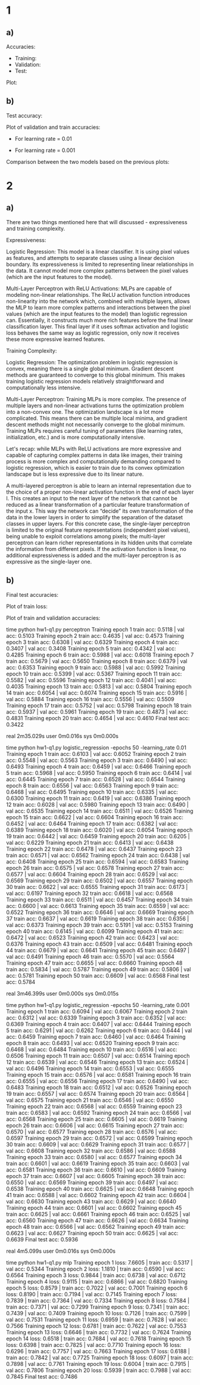 # 1 
## a) 
Accuracies:
- Training:
- Validation:
- Test:

Plot:

## b)
Test accuracy:

Plot of validation and train accuracies:
- For learning rate = 0.01


- For learning rate = 0.001

Comparison between the two models based on the previous plots:


# 2
## a)
There are two things mentioned here that will discussed - expressiveness and training complexity.

Expressiveness:

Logistic Regression: This model is a linear classifier. It is using pixel values as features, and attempts to separate classes using a linear decision boundary. Its expressiveness is limited to representing linear relationships in the data. It cannot model more complex patterns between the pixel values (which are the input features to the model).

Multi-Layer Perceptron with ReLU Activations: MLPs are capable of modeling non-linear relationships. The ReLU activation function introduces non-linearity into the network which, combined with multiple layers, allows the MLP to learn more complex patterns and interactions between the pixel values (which are the input features to the model) than logistic regression can. Essentially, it constructs much more rich features before the final linear classification layer. This final layer if it uses softmax activation and logistic loss behaves the same way as logistic regression, only now it receives these more expressive learned features. 

Training Complexity:

Logistic Regression: The optimization problem in logistic regression is convex, meaning there is a single global minimum. Gradient descent methods are guaranteed to converge to this global minimum. This makes training logistic regression models relatively straightforward and computationally less intensive.

Multi-Layer Perceptron: Training MLPs is more complex. The presence of multiple layers and non-linear activations turns the optimization problem into a non-convex one. The optimization landscape is a lot more complicated. This means there can be multiple local minima, and gradient descent methods might not necessarily converge to the global minimum. Training MLPs requires careful tuning of parameters (like learning rates, initialization, etc.) and is more computationally intensive.

Let's recap: while MLPs with ReLU activations are more expressive and capable of capturing complex patterns in data like images, their training process is more complex and computationally demanding compared to logistic regression, which is easier to train due to its convex optimization landscape but is less expressive due to its linear nature.



A multi-layered perceptron is able to learn an internal representation due
to the choice of a proper non-linear activation function in the end of each layer l.
This creates an input to the next layer of the network that cannot be reduced as a linear transformation of a particular feature transformation of the input x. This way the
network can “decide” its own transformation of the data in the lower layers in order to
simplify the separation of the dataset classes in upper layers. For this concrete case, the
single-layer perceptron is limited to the original feature representations (independent
pixel values), being unable to exploit correlations among pixels; the multi-layer perceptron can learn richer representations in its hidden units that correlate the information
from different pixels. If the activation function is linear, no additional expressiveness
is added and the multi-layer perceptron is as expressive as the single-layer one.


## b)
Final test accuracies:

Plot of train loss:

Plot of train and validation accuracies:




time python hw1-q1.py perceptron
Training epoch 1
train acc: 0.5118 | val acc: 0.5103
Training epoch 2
train acc: 0.4635 | val acc: 0.4573
Training epoch 3
train acc: 0.6308 | val acc: 0.6329
Training epoch 4
train acc: 0.3407 | val acc: 0.3408
Training epoch 5
train acc: 0.4342 | val acc: 0.4285
Training epoch 6
train acc: 0.5988 | val acc: 0.6018
Training epoch 7
train acc: 0.5679 | val acc: 0.5650
Training epoch 8
train acc: 0.6379 | val acc: 0.6353
Training epoch 9
train acc: 0.5988 | val acc: 0.5992
Training epoch 10
train acc: 0.5399 | val acc: 0.5367
Training epoch 11
train acc: 0.5582 | val acc: 0.5596
Training epoch 12
train acc: 0.4041 | val acc: 0.4035
Training epoch 13
train acc: 0.5813 | val acc: 0.5804
Training epoch 14
train acc: 0.6054 | val acc: 0.6074
Training epoch 15
train acc: 0.5916 | val acc: 0.5884
Training epoch 16
train acc: 0.5556 | val acc: 0.5509
Training epoch 17
train acc: 0.5752 | val acc: 0.5798
Training epoch 18
train acc: 0.5937 | val acc: 0.5961
Training epoch 19
train acc: 0.4873 | val acc: 0.4831
Training epoch 20
train acc: 0.4654 | val acc: 0.4610
Final test acc: 0.3422

real    2m35.029s
user    0m0.016s
sys     0m0.000s


time python hw1-q1.py logistic_regression -epochs 50 -learning_rate 0.01
Training epoch 1
train acc: 0.6103 | val acc: 0.6052
Training epoch 2
train acc: 0.5548 | val acc: 0.5563
Training epoch 3
train acc: 0.6490 | val acc: 0.6493
Training epoch 4
train acc: 0.6459 | val acc: 0.6466
Training epoch 5
train acc: 0.5968 | val acc: 0.5950
Training epoch 6
train acc: 0.6414 | val acc: 0.6445
Training epoch 7
train acc: 0.6528 | val acc: 0.6544
Training epoch 8
train acc: 0.6556 | val acc: 0.6563
Training epoch 9
train acc: 0.6468 | val acc: 0.6495
Training epoch 10
train acc: 0.6335 | val acc: 0.6300
Training epoch 11
train acc: 0.6419 | val acc: 0.6386
Training epoch 12
train acc: 0.6028 | val acc: 0.5980
Training epoch 13
train acc: 0.6490 | val acc: 0.6535
Training epoch 14
train acc: 0.6511 | val acc: 0.6526
Training epoch 15
train acc: 0.6622 | val acc: 0.6604
Training epoch 16
train acc: 0.6452 | val acc: 0.6464
Training epoch 17
train acc: 0.6382 | val acc: 0.6389
Training epoch 18
train acc: 0.6020 | val acc: 0.6054
Training epoch 19
train acc: 0.6442 | val acc: 0.6459
Training epoch 20
train acc: 0.6205 | val acc: 0.6229
Training epoch 21
train acc: 0.6413 | val acc: 0.6438
Training epoch 22
train acc: 0.6478 | val acc: 0.6437
Training epoch 23
train acc: 0.6571 | val acc: 0.6562
Training epoch 24
train acc: 0.6438 | val acc: 0.6408
Training epoch 25
train acc: 0.6594 | val acc: 0.6583
Training epoch 26
train acc: 0.6575 | val acc: 0.6578
Training epoch 27
train acc: 0.6577 | val acc: 0.6604
Training epoch 28
train acc: 0.6529 | val acc: 0.6569
Training epoch 29
train acc: 0.6502 | val acc: 0.6557
Training epoch 30
train acc: 0.6622 | val acc: 0.6555
Training epoch 31
train acc: 0.6173 | val acc: 0.6197
Training epoch 32
train acc: 0.6618 | val acc: 0.6568
Training epoch 33
train acc: 0.6511 | val acc: 0.6457
Training epoch 34
train acc: 0.6600 | val acc: 0.6613
Training epoch 35
train acc: 0.6559 | val acc: 0.6522
Training epoch 36
train acc: 0.6646 | val acc: 0.6669
Training epoch 37
train acc: 0.6637 | val acc: 0.6619
Training epoch 38
train acc: 0.6356 | val acc: 0.6373
Training epoch 39
train acc: 0.5191 | val acc: 0.5153
Training epoch 40
train acc: 0.6145 | val acc: 0.6099
Training epoch 41
train acc: 0.6472 | val acc: 0.6523
Training epoch 42
train acc: 0.6423 | val acc: 0.6376
Training epoch 43
train acc: 0.6509 | val acc: 0.6481
Training epoch 44
train acc: 0.6679 | val acc: 0.6641
Training epoch 45
train acc: 0.6497 | val acc: 0.6491
Training epoch 46
train acc: 0.5570 | val acc: 0.5564
Training epoch 47
train acc: 0.6655 | val acc: 0.6660
Training epoch 48
train acc: 0.5834 | val acc: 0.5787
Training epoch 49
train acc: 0.5806 | val acc: 0.5781
Training epoch 50
train acc: 0.6609 | val acc: 0.6568
Final test acc: 0.5784

real    3m46.399s
user    0m0.000s
sys     0m0.015s

time python hw1-q1.py logistic_regression -epochs 50 -learning_rate 0.001
Training epoch 1
train acc: 0.6094 | val acc: 0.6067
Training epoch 2
train acc: 0.6312 | val acc: 0.6339
Training epoch 3
train acc: 0.6352 | val acc: 0.6369
Training epoch 4
train acc: 0.6407 | val acc: 0.6444
Training epoch 5
train acc: 0.6291 | val acc: 0.6262
Training epoch 6
train acc: 0.6444 | val acc: 0.6459
Training epoch 7
train acc: 0.6460 | val acc: 0.6464
Training epoch 8
train acc: 0.6493 | val acc: 0.6520
Training epoch 9
train acc: 0.6468 | val acc: 0.6484
Training epoch 10
train acc: 0.6516 | val acc: 0.6506
Training epoch 11
train acc: 0.6507 | val acc: 0.6514
Training epoch 12
train acc: 0.6539 | val acc: 0.6546
Training epoch 13
train acc: 0.6524 | val acc: 0.6496
Training epoch 14
train acc: 0.6553 | val acc: 0.6555
Training epoch 15
train acc: 0.6576 | val acc: 0.6581
Training epoch 16
train acc: 0.6555 | val acc: 0.6556
Training epoch 17
train acc: 0.6490 | val acc: 0.6483
Training epoch 18
train acc: 0.6512 | val acc: 0.6526
Training epoch 19
train acc: 0.6557 | val acc: 0.6574
Training epoch 20
train acc: 0.6564 | val acc: 0.6575
Training epoch 21
train acc: 0.6546 | val acc: 0.6550
Training epoch 22
train acc: 0.6568 | val acc: 0.6559
Training epoch 23
train acc: 0.6583 | val acc: 0.6592
Training epoch 24
train acc: 0.6566 | val acc: 0.6568
Training epoch 25
train acc: 0.6605 | val acc: 0.6619
Training epoch 26
train acc: 0.6606 | val acc: 0.6615
Training epoch 27
train acc: 0.6570 | val acc: 0.6577
Training epoch 28
train acc: 0.6576 | val acc: 0.6597
Training epoch 29
train acc: 0.6572 | val acc: 0.6599
Training epoch 30
train acc: 0.6609 | val acc: 0.6629
Training epoch 31
train acc: 0.6577 | val acc: 0.6608
Training epoch 32
train acc: 0.6586 | val acc: 0.6588
Training epoch 33
train acc: 0.6580 | val acc: 0.6577
Training epoch 34
train acc: 0.6601 | val acc: 0.6619
Training epoch 35
train acc: 0.6603 | val acc: 0.6581
Training epoch 36
train acc: 0.6610 | val acc: 0.6609
Training epoch 37
train acc: 0.6607 | val acc: 0.6605
Training epoch 38
train acc: 0.6550 | val acc: 0.6569
Training epoch 39
train acc: 0.6497 | val acc: 0.6538
Training epoch 40
train acc: 0.6625 | val acc: 0.6648
Training epoch 41
train acc: 0.6588 | val acc: 0.6602
Training epoch 42
train acc: 0.6604 | val acc: 0.6630
Training epoch 43
train acc: 0.6629 | val acc: 0.6640
Training epoch 44
train acc: 0.6601 | val acc: 0.6602
Training epoch 45
train acc: 0.6625 | val acc: 0.6661
Training epoch 46
train acc: 0.6525 | val acc: 0.6560
Training epoch 47
train acc: 0.6626 | val acc: 0.6634
Training epoch 48
train acc: 0.6566 | val acc: 0.6562
Training epoch 49
train acc: 0.6623 | val acc: 0.6627
Training epoch 50
train acc: 0.6625 | val acc: 0.6639
Final test acc: 0.5936

real    4m5.099s
user    0m0.016s
sys     0m0.000s


time python hw1-q1.py mlp
Training epoch 1
loss: 7.6605 | train acc: 0.5317 | val acc: 0.5344
Training epoch 2
loss: 1.1810 | train acc: 0.6590 | val acc: 0.6564
Training epoch 3
loss: 0.9844 | train acc: 0.6738 | val acc: 0.6712
Training epoch 4
loss: 0.9115 | train acc: 0.6866 | val acc: 0.6820
Training epoch 5
loss: 0.8579 | train acc: 0.7022 | val acc: 0.7001
Training epoch 6
loss: 0.8190 | train acc: 0.7194 | val acc: 0.7145
Training epoch 7
loss: 0.7839 | train acc: 0.7364 | val acc: 0.7334
Training epoch 8
loss: 0.7584 | train acc: 0.7371 | val acc: 0.7299
Training epoch 9
loss: 0.7341 | train acc: 0.7439 | val acc: 0.7409
Training epoch 10
loss: 0.7126 | train acc: 0.7599 | val acc: 0.7531
Training epoch 11
loss: 0.6959 | train acc: 0.7628 | val acc: 0.7566
Training epoch 12
loss: 0.6781 | train acc: 0.7622 | val acc: 0.7553
Training epoch 13
loss: 0.6646 | train acc: 0.7732 | val acc: 0.7624
Training epoch 14
loss: 0.6518 | train acc: 0.7684 | val acc: 0.7618
Training epoch 15
loss: 0.6398 | train acc: 0.7825 | val acc: 0.7710
Training epoch 16
loss: 0.6296 | train acc: 0.7757 | val acc: 0.7663
Training epoch 17
loss: 0.6188 | train acc: 0.7842 | val acc: 0.7725
Training epoch 18
loss: 0.6097 | train acc: 0.7898 | val acc: 0.7761
Training epoch 19
loss: 0.6004 | train acc: 0.7915 | val acc: 0.7806
Training epoch 20
loss: 0.5939 | train acc: 0.7988 | val acc: 0.7845
Final test acc: 0.7486